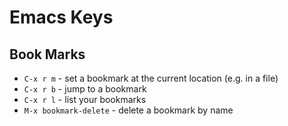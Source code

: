 # Emacs Keys


## Book Marks

* `C-x r m` - set a bookmark at the current location (e.g. in a file)
* `C-x r b` - jump to a bookmark
* `C-x r l` - list your bookmarks
* `M-x bookmark-delete` - delete a bookmark by name

